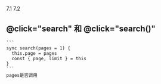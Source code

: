 7.1
7.2
## @click="search" 和 @click="search()" 
    ```
    sync search(pages = 1) {
      this.page = pages
      const { page, limit } = this
    }
    ```
    pages是否调用